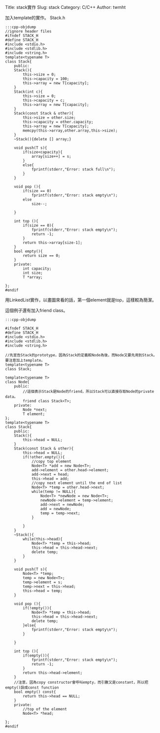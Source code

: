 Title: stack實作
Slug: stack
Category: C/C++
Author: twmht

加入template的實作。
Stack.h

    :::cpp-objdump
    //ignore header files
    #ifndef STACK_H
    #define STACK_H
    #include <stdio.h>
    #include <stdlib.h>
    #include <string.h>
    template<typename T>
    class Stack{
        public:
        Stack(){
            this->size = 0;
            this->capacity = 100;
            this->array = new T[capacity];
        }
        Stack(int c){
            this->size = 0;
            this->capacity = c;
            this->array = new T[capacity];
        }
        Stack(const Stack & other){
            this->size = other.size;
            this->capacity = other.capacity;
            this->array = new T[capacity];
            memcpy(this->array,other.array,this->size);
        }
        ~Stack(){delete [] array;}

        void push(T s){
            if(size<capacity){
                array[size++] = s;
            }
            else{
                fprintf(stderr,"Error: stack full\n");
            }
        }

        void pop (){
            if(size == 0)
                fprintf(stderr,"Error: stack empty\n");
            else
                size--;
                
        }

        int top (){
            if(size == 0){
                fprintf(stderr,"Error: stack empty\n");
                return -1;
            }
            return this->array[size-1];
        }
        bool empty(){
            return size == 0;
        }
        private:
            int capacity;
            int size;
            T *array;

    };
    #endif

用LinkedList實作，以畫圖來看的話，第一個element就是top，這樣較為簡潔。

這個例子還有加入friend class。

    :::cpp-objdump

    #ifndef STACK_H
    #define STACK_H
    #include <stdio.h>
    #include <stdlib.h>
    #include <string.h>

    //先宣告Stack的prototype，因為Stack的定義較Node為後，而Node又要先用到Stack。要注意加上template。
    template<typename T>
    class Stack;

    template<typename T>
    class Node{
        public:
            //這個表示Stack是Node的friend，所以Stack可以直接存取Node的private data。
            friend class Stack<T>;
        private:
            Node *next;
            T element;
    };
    template<typename T>
    class Stack{
        public:
        Stack(){
            this->head = NULL;
        }
        Stack(const Stack & other){
            this->head = NULL;
            if(!other.empty()){
                //copy top element
                Node<T> *add = new Node<T>;
                add->element = other.head->element;
                add->next = head;
                this->head = add;
                //copy next element until the end of list
                Node<T> *temp = other.head->next;
                while(temp != NULL){
                    Node<T> *newNode = new Node<T>;
                    newNode->element = temp->element;
                    add->next = newNode;
                    add = newNode;
                    temp = temp->next;
                }

            }
        }
        ~Stack(){
            while(this->head){
                Node<T> *temp = this->head;
                this->head = this->head->next;
                delete temp;
            }
        }

        void push(T s){
            Node<T> *temp;
            temp = new Node<T>;
            temp->element = s;
            temp->next = this->head;
            this->head = temp;
        }

        void pop (){
            if(!empty()){
                Node<T> *temp = this->head;
                this->head = this->head->next;
                delete temp;
            }else{
                fprintf(stderr,"Error: stack empty\n");
            }
                
        }

        int top (){
            if(empty()){
                fprintf(stderr,"Error: stack empty\n");
                return -1;
            }
            return this->head->element;
        }
        //注意，因為copy constructor會呼叫empty，而引數又是constant，所以把empty()設成const function
        bool empty() const{
            return this->head == NULL;
        }
        private:
            //top of the element
            Node<T> *head;

    };
    #endif

